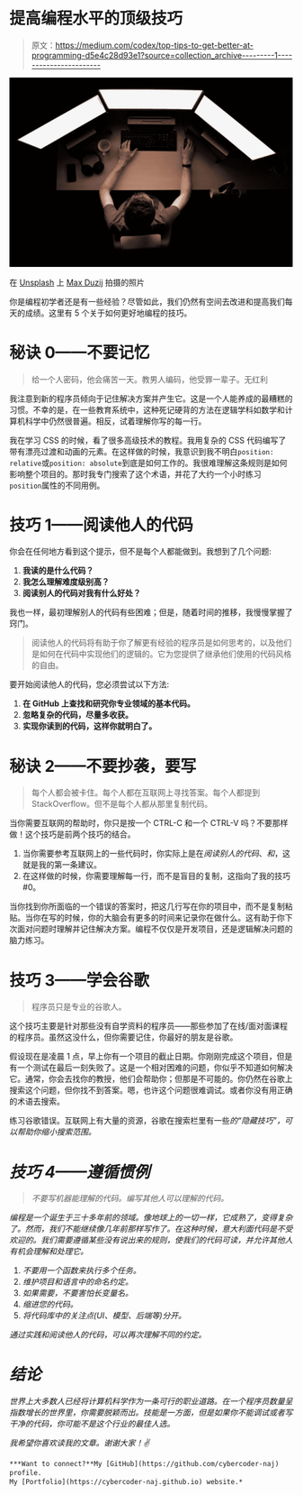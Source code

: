 # 提高编程水平的顶级技巧

> 原文：<https://medium.com/codex/top-tips-to-get-better-at-programming-d5e4c28d93e1?source=collection_archive---------1----------------------->

![](img/2cef3e8bdf5f9bb15524ba3be7bc6fa4.png)

在 [Unsplash](https://unsplash.com?utm_source=medium&utm_medium=referral) 上 [Max Duzij](https://unsplash.com/@max_duz?utm_source=medium&utm_medium=referral) 拍摄的照片

你是编程初学者还是有一些经验？尽管如此，我们仍然有空间去改进和提高我们每天的成绩。这里有 5 个关于如何更好地编程的技巧。

# 秘诀 0——不要记忆

> 给一个人密码，他会痛苦一天。教男人编码，他受罪一辈子。无红利

我注意到新的程序员倾向于记住解决方案并产生它。这是一个人能养成的最糟糕的习惯。不幸的是，在一些教育系统中，这种死记硬背的方法在逻辑学科如数学和计算机科学中仍然很普遍。相反，试着理解你写的每一行。

我在学习 CSS 的时候，看了很多高级技术的教程。我用复杂的 CSS 代码编写了带有漂亮过渡和动画的元素。在这样做的时候，我意识到我不明白`position: relative`或`position: absolute`到底是如何工作的。我很难理解这条规则是如何影响整个项目的。那时我专门搜索了这个术语，并花了大约一个小时练习`position`属性的不同用例。

# 技巧 1——阅读他人的代码

你会在任何地方看到这个提示，但不是每个人都能做到。我想到了几个问题:

1.  **我读的是什么代码？**
2.  **我怎么理解难度级别高？**
3.  **阅读别人的代码对我有什么好处？**

我也一样，最初理解别人的代码有些困难；但是，随着时间的推移，我慢慢掌握了窍门。

> 阅读他人的代码将有助于你了解更有经验的程序员是如何思考的，以及他们是如何在代码中实现他们的逻辑的。它为您提供了继承他们使用的代码风格的自由。

要开始阅读他人的代码，您必须尝试以下方法:

1.  **在 GitHub 上查找和研究你专业领域的基本代码。**
2.  **忽略复杂的代码，尽量多收获。**
3.  **实现你读到的代码，这样你就明白了。**

# 秘诀 2——不要抄袭，要写

> 每个人都会被卡住。每个人都在互联网上寻找答案。每个人都提到 StackOverflow。但不是每个人都从那里复制代码。

当你需要互联网的帮助时，你只是按一个 CTRL-C 和一个 CTRL-V 吗？不要那样做！这个技巧是前两个技巧的结合。

1.  当你需要参考互联网上的一些代码时，你实际上是在*阅读别人的代码*、*和*，这就是我的第一条建议。
2.  在这样做的时候，你需要理解每一行，而不是盲目的复制，这指向了我的技巧#0。

当你找到你所面临的一个错误的答案时，把这几行写在你的项目中，而不是复制粘贴。当你在写的时候，你的大脑会有更多的时间来记录你在做什么。这有助于你下次面对问题时理解并记住解决方案。编程不仅仅是开发项目，还是逻辑解决问题的脑力练习。

# 技巧 3——学会谷歌

> 程序员只是专业的谷歌人。

这个技巧主要是针对那些没有自学资料的程序员——那些参加了在线/面对面课程的程序员。虽然这没什么，但你需要记住，你最好的朋友是谷歌。

假设现在是凌晨 1 点，早上你有一个项目的截止日期。你刚刚完成这个项目，但是有一个测试在最后一刻失败了。这是一个相对困难的问题，你似乎不知道如何解决它。通常，你会去找你的教授，他们会帮助你；但那是不可能的。你仍然在谷歌上搜索这个问题，但你找不到答案。嗯，也许这个问题很难调试。或者你没有用正确的术语去搜索。

练习谷歌错误。互联网上有大量的资源，谷歌在搜索栏里有一些*的“隐藏技巧”，可以帮助你缩小搜索范围。*

# *技巧 4——遵循惯例*

> *不要写机器能理解的代码。编写其他人可以理解的代码。*

*编程是一个诞生于三十多年前的领域。像地球上的一切一样，它成熟了，变得复杂了。然而，我们不能继续像几年前那样写作了。在这种时候，意大利面代码是不受欢迎的。我们需要遵循某些没有说出来的规则，使我们的代码可读，并允许其他人有机会理解和处理它。*

1.  *不要用一个函数来执行多个任务。*
2.  *维护项目和语言中的命名约定。*
3.  *如果需要，不要害怕长变量名。*
4.  *缩进您的代码。*
5.  *将代码库中的关注点(UI、模型、后端等)分开。*

*通过实践和阅读他人的代码，可以再次理解不同的约定。*

# *结论*

*世界上大多数人已经将计算机科学作为一条可行的职业道路。在一个程序员数量呈指数增长的世界里，你需要脱颖而出。技能是一方面，但是如果你不能调试或者写干净的代码，你可能不是这个行业的最佳人选。*

*我希望你喜欢读我的文章。谢谢大家！✌️*

```
***Want to connect?**My [GitHub](https://github.com/cybercoder-naj) profile.
My [Portfolio](https://cybercoder-naj.github.io) website.*
```